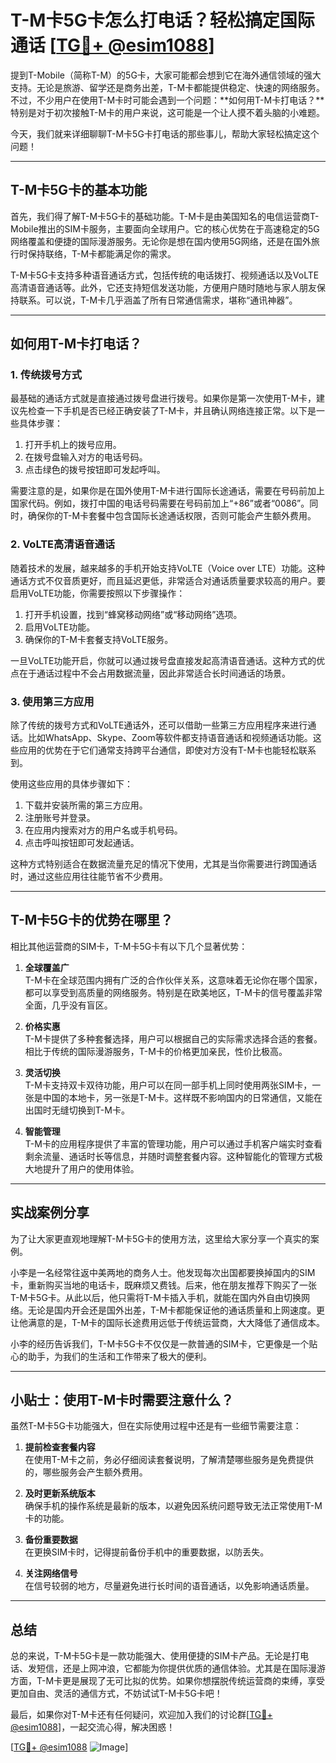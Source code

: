 # T-M卡5G卡怎么打电话？轻松搞定国际通话 [[TG💪+ @esim1088](https://t.me/s/esim1088)]

提到T-Mobile（简称T-M）的5G卡，大家可能都会想到它在海外通信领域的强大支持。无论是旅游、留学还是商务出差，T-M卡都能提供稳定、快速的网络服务。不过，不少用户在使用T-M卡时可能会遇到一个问题：**如何用T-M卡打电话？**特别是对于初次接触T-M卡的用户来说，这可能是一个让人摸不着头脑的小难题。

今天，我们就来详细聊聊T-M卡5G卡打电话的那些事儿，帮助大家轻松搞定这个问题！

---

## T-M卡5G卡的基本功能

首先，我们得了解T-M卡5G卡的基础功能。T-M卡是由美国知名的电信运营商T-Mobile推出的SIM卡服务，主要面向全球用户。它的核心优势在于高速稳定的5G网络覆盖和便捷的国际漫游服务。无论你是想在国内使用5G网络，还是在国外旅行时保持联络，T-M卡都能满足你的需求。

T-M卡5G卡支持多种语音通话方式，包括传统的电话拨打、视频通话以及VoLTE高清语音通话等。此外，它还支持短信发送功能，方便用户随时随地与家人朋友保持联系。可以说，T-M卡几乎涵盖了所有日常通信需求，堪称“通讯神器”。

---

## 如何用T-M卡打电话？

### 1. **传统拨号方式**

最基础的通话方式就是直接通过拨号盘进行拨号。如果你是第一次使用T-M卡，建议先检查一下手机是否已经正确安装了T-M卡，并且确认网络连接正常。以下是一些具体步骤：

1. 打开手机上的拨号应用。
2. 在拨号盘输入对方的电话号码。
3. 点击绿色的拨号按钮即可发起呼叫。

需要注意的是，如果你是在国外使用T-M卡进行国际长途通话，需要在号码前加上国家代码。例如，拨打中国的电话号码需要在号码前加上“+86”或者“0086”。同时，确保你的T-M卡套餐中包含国际长途通话权限，否则可能会产生额外费用。

### 2. **VoLTE高清语音通话**

随着技术的发展，越来越多的手机开始支持VoLTE（Voice over LTE）功能。这种通话方式不仅音质更好，而且延迟更低，非常适合对通话质量要求较高的用户。要启用VoLTE功能，你需要按照以下步骤操作：

1. 打开手机设置，找到“蜂窝移动网络”或“移动网络”选项。
2. 启用VoLTE功能。
3. 确保你的T-M卡套餐支持VoLTE服务。

一旦VoLTE功能开启，你就可以通过拨号盘直接发起高清语音通话。这种方式的优点在于通话过程中不会占用数据流量，因此非常适合长时间通话的场景。

### 3. **使用第三方应用**

除了传统的拨号方式和VoLTE通话外，还可以借助一些第三方应用程序来进行通话。比如WhatsApp、Skype、Zoom等软件都支持语音通话和视频通话功能。这些应用的优势在于它们通常支持跨平台通信，即使对方没有T-M卡也能轻松联系到。

使用这些应用的具体步骤如下：

1. 下载并安装所需的第三方应用。
2. 注册账号并登录。
3. 在应用内搜索对方的用户名或手机号码。
4. 点击呼叫按钮即可发起通话。

这种方式特别适合在数据流量充足的情况下使用，尤其是当你需要进行跨国通话时，通过这些应用往往能节省不少费用。

---

## T-M卡5G卡的优势在哪里？

相比其他运营商的SIM卡，T-M卡5G卡有以下几个显著优势：

1. **全球覆盖广**  
   T-M卡在全球范围内拥有广泛的合作伙伴关系，这意味着无论你在哪个国家，都可以享受到高质量的网络服务。特别是在欧美地区，T-M卡的信号覆盖非常全面，几乎没有盲区。

2. **价格实惠**  
   T-M卡提供了多种套餐选择，用户可以根据自己的实际需求选择合适的套餐。相比于传统的国际漫游服务，T-M卡的价格更加亲民，性价比极高。

3. **灵活切换**  
   T-M卡支持双卡双待功能，用户可以在同一部手机上同时使用两张SIM卡，一张是中国的本地卡，另一张是T-M卡。这样既不影响国内的日常通信，又能在出国时无缝切换到T-M卡。

4. **智能管理**  
   T-M卡的应用程序提供了丰富的管理功能，用户可以通过手机客户端实时查看剩余流量、通话时长等信息，并随时调整套餐内容。这种智能化的管理方式极大地提升了用户的使用体验。

---

## 实战案例分享

为了让大家更直观地理解T-M卡5G卡的使用方法，这里给大家分享一个真实的案例。

小李是一名经常往返中美两地的商务人士。他发现每次出国都要换掉国内的SIM卡，重新购买当地的电话卡，既麻烦又费钱。后来，他在朋友推荐下购买了一张T-M卡5G卡。从此以后，他只需将T-M卡插入手机，就能在国内外自由切换网络。无论是国内开会还是国外出差，T-M卡都能保证他的通话质量和上网速度。更让他满意的是，T-M卡的国际长途费用远低于传统运营商，大大降低了通信成本。

小李的经历告诉我们，T-M卡5G卡不仅仅是一款普通的SIM卡，它更像是一个贴心的助手，为我们的生活和工作带来了极大的便利。

---

## 小贴士：使用T-M卡时需要注意什么？

虽然T-M卡5G卡功能强大，但在实际使用过程中还是有一些细节需要注意：

1. **提前检查套餐内容**  
   在使用T-M卡之前，务必仔细阅读套餐说明，了解清楚哪些服务是免费提供的，哪些服务会产生额外费用。

2. **及时更新系统版本**  
   确保手机的操作系统是最新的版本，以避免因系统问题导致无法正常使用T-M卡的功能。

3. **备份重要数据**  
   在更换SIM卡时，记得提前备份手机中的重要数据，以防丢失。

4. **关注网络信号**  
   在信号较弱的地方，尽量避免进行长时间的语音通话，以免影响通话质量。

---

## 总结

总的来说，T-M卡5G卡是一款功能强大、使用便捷的SIM卡产品。无论是打电话、发短信，还是上网冲浪，它都能为你提供优质的通信体验。尤其是在国际漫游方面，T-M卡更是展现了无可比拟的优势。如果你想摆脱传统运营商的束缚，享受更加自由、灵活的通信方式，不妨试试T-M卡5G卡吧！

最后，如果你对T-M卡还有任何疑问，欢迎加入我们的讨论群[[TG💪+ @esim1088](https://t.me/s/esim1088)]，一起交流心得，解决困惑！  

[[TG💪+ @esim1088](https://t.me/s/esim1088) ![Image](https://i.postimg.cc/4NQfJmqS/Snipaste-2025-05-13-00-14-12.png)]
